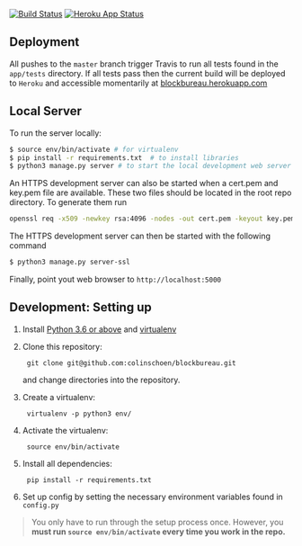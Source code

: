 [![Build Status](https://travis-ci.org/colinschoen/blockbureau.svg?branch=master)](https://travis-ci.org/colinschoen/blockbureau)
[![Heroku App Status](http://heroku-shields.herokuapp.com/blockbureau)](https://blockbureau.herokuapp.com)

Deployment
------------
All pushes to the `master` branch trigger Travis to run all tests found in 
the `app/tests` directory. If all tests pass then the current build will be
deployed to `Heroku` and accessible momentarily at 
[blockbureau.herokuapp.com](https://blockbureau.herokuapp.com)

Local Server
------------
To run the server locally:

```bash
$ source env/bin/activate # for virtualenv
$ pip install -r requirements.txt  # to install libraries
$ python3 manage.py server # to start the local development web server
```

An HTTPS development server can also be started when a cert.pem and key.pem
file are available. These two files should be located in the root repo directory.
To generate them run

```bash
openssl req -x509 -newkey rsa:4096 -nodes -out cert.pem -keyout key.pem -days 365
```

The HTTPS development server can then be started with the following command

```bash
$ python3 manage.py server-ssl
```

Finally, point yout web browser to `http://localhost:5000`


Development: Setting up
----------

1. Install [Python 3.6 or above](https://www.python.org/downloads/) and
   [virtualenv](https://virtualenv.pypa.io/en/latest/installation.html)
2. Clone this repository:

        git clone git@github.com:colinschoen/blockbureau.git

    and change directories into the repository.

3. Create a virtualenv:

        virtualenv -p python3 env/

4. Activate the virtualenv:

        source env/bin/activate

5. Install all dependencies:

        pip install -r requirements.txt

6. Set up config by setting the necessary environment variables found in `config.py`

> You only have to run through the setup process once. However, you **must run
> `source env/bin/activate` every time you work in the repo.**
